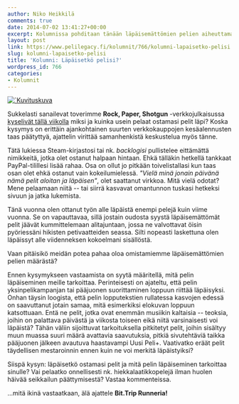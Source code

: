 ```yaml
---
author: Niko Heikkilä
comments: true
date: 2014-07-02 13:41:27+00:00
excerpt: Kolumnissa pohditaan tänään läpäisemättömien pelien aiheuttamaa tuskaa.
layout: post
link: https://www.pelilegacy.fi/kolumnit/766/kolumni-lapaisetko-pelisi
slug: kolumni-lapaisetko-pelisi
title: 'Kolumni: Läpäisetkö pelisi?'
wordpress_id: 766
categories:
- Kolumnit
---
```


[![`Kuvituskuva](http://www.pelilegacy.fi/wp-content/uploads/2014/07/kolumni_lapaisetko_pelisi.jpg)](http://www.pelilegacy.fi/wp-content/uploads/2014/07/kolumni_lapaisetko_pelisi.jpg)

Sukkelasti sanailevat toverimme **Rock, Paper, Shotgun** -verkkojulkaisussa [kyselivät tällä viikolla](http://www.rockpapershotgun.com/2014/07/01/rps-asks-why-and-how-often-do-you-finish-games/) miksi ja kuinka usein pelaat ostamasi pelit läpi? Koska kysymys on erittäin ajankohtainen suurten verkkokauppojen kesäalennusten taas päätyttyä, ajattelin virittää samanhenkistä keskustelua myös tänne.

Tätä lukiessa Steam-kirjastosi tai nk. _backlogisi_ pullistelee eittämättä nimikkeitä, jotka olet ostanut halpaan hintaan. Ehkä tälläkin hetkellä tankkaat PayPal-tilillesi lisää rahaa. Osa on ollut jo pitkään toivelistallasi kun taas osan olet ehkä ostanut vain kokeilumielessä. _"Vielä minä jonain päivänä nämä pelit aloitan ja läpäisen"_, olet saattanut virkkoa. Mitä vielä odotat? Mene pelaamaan niitä -- tai siirrä kasvavat omantunnon tuskasi hetkeksi sivuun ja jatka lukemista.

Tänä vuonna olen ottanut työn alle läpäistä enempi pelejä kuin viime vuonna. Se on vapauttavaa, sillä jostain oudosta syystä läpäisemättömät pelit jäävät kummittelemaan alitajuntaan, jossa ne valvottavat öisin pyöriessäni hikisten petivaatteiden seassa. Silti nopeasti laskettuna olen läpäissyt alle viidenneksen kokoelmani sisällöstä.

Vaan pitäisikö meidän potea pahaa oloa omistamiemme läpäisemättömien pelien määrästä?

Ennen kysymykseen vastaamista on syytä määritellä, mitä pelin läpäiseminen meille tarkoittaa. Perinteisesti on ajateltu, että pelin yksinpelikampanjan tai pääjuonen suorittaminen loppuun riittää läpäisyksi. Onhan täysin loogista, että pelin lopputekstien rullatessa kasvojen edessä on saavuttanut jotain samaa, mitä esimerkiksi elokuvan loppuun katsottuaan. Entä ne pelit, jotka ovat enemmän musiikin kaltaisia -- teoksia, joihin on palattava päivästä ja viikosta toiseen eikä niitä varsinaisesti voi läpäistä? Tähän väliin sijoittuvat tarkoituksella pitkitetyt pelit, joihin sisältyy muun muassa suuri määrä avattavia saavutuksia, pitkiä sivutehtäviä taikka pääjuonen jälkeen avautuva haastavampi Uusi Peli+. Vaativatko eräät pelit täydellisen mestaroinnin ennen kuin ne voi merkitä läpäistyiksi?

Siispä kysyn: läpäisetkö ostamasi pelit ja mitä pelin läpäiseminen tarkoittaa sinulle? Vai pelaatko onnellisesti nk. hiekkalaatikkopelejä ilman huolen häivää seikkailun päättymisestä? Vastaa kommenteissa.

…mitä ikinä vastaatkaan, älä ajattele **Bit.Trip Runneria!**
